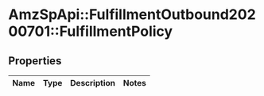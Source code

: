 # AmzSpApi::FulfillmentOutbound20200701::FulfillmentPolicy

## Properties
Name | Type | Description | Notes
------------ | ------------- | ------------- | -------------

